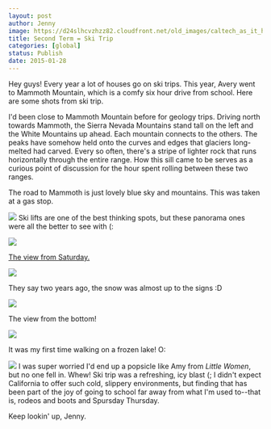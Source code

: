 ```yaml
---
layout: post
author: Jenny
image: https://d24slhcvzhzz82.cloudfront.net/old_images/caltech_as_it_happens/6a0105349b8251970b01b7c73ede68970b.jpg
title: Second Term = Ski Trip
categories: [global]
status: Publish
date: 2015-01-28
---
```



Hey guys!
Every year a lot of houses go on ski trips. This year, Avery went to Mammoth Mountain, which is a comfy six hour drive from school. Here are some shots from ski trip.

I'd been close to Mammoth Mountain before for geology trips. Driving north towards Mammoth, the Sierra Nevada Mountains stand tall on the left and the White Mountains up ahead. Each mountain connects to the others. The peaks have somehow held onto the curves and edges that glaciers long-melted had carved. Every so often, there's a stripe of lighter rock that runs horizontally through the entire range. How this sill came to be serves as a curious point of discussion for the hour spent rolling between these two ranges.

The road to Mammoth is just lovely blue sky and mountains. This was taken at a gas stop.


![](https://d24slhcvzhzz82.cloudfront.net/old_images/caltech_as_it_happens/6a0105349b8251970b01bb07e28f61970d.jpg)
Ski lifts are one of the best thinking spots, but these panorama ones were all the better to see with (:


![](https://d24slhcvzhzz82.cloudfront.net/old_images/caltech_as_it_happens/6a0105349b8251970b01bb07e28f0e970d.jpg)

[The view from Saturday.](https://en.wikipedia.org/wiki/The_View_from_Saturday)


![](https://d24slhcvzhzz82.cloudfront.net/old_images/caltech_as_it_happens/6a0105349b8251970b01b7c73ede40970b.jpg)

They say two years ago, the snow was almost up to the signs :D


![](https://d24slhcvzhzz82.cloudfront.net/old_images/caltech_as_it_happens/6a0105349b8251970b01b7c73ede88970b.jpg)

The view from the bottom!


![](https://d24slhcvzhzz82.cloudfront.net/old_images/caltech_as_it_happens/6a0105349b8251970b01b7c73ede98970b.jpg)

It was my first time walking on a frozen lake! O:


![](https://d24slhcvzhzz82.cloudfront.net/old_images/caltech_as_it_happens/6a0105349b8251970b01b7c73edeb7970b.jpg)
I was super worried I'd end up a popsicle like Amy from *Little Women*, but no one fell in. Whew!
Ski trip was a refreshing, icy blast (; I didn't expect California to offer such cold, slippery environments, but finding that has been part of the joy of going to school far away from what I'm used to--that is, rodeos and boots and Spursday Thursday.

Keep lookin' up,
Jenny.


